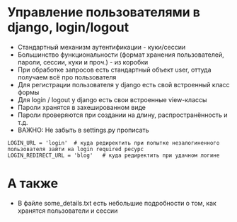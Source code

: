 # Управление пользователями в django, login/logout

* Стандартный механизм аутентификации - куки/сессии
* Большинство функциональности (формат хранения пользователей, пароли, сессии, куки и проч.) - из коробки
* При обработке запросов есть стандартный объект user, оттуда получаем всё про пользователя
* Для регистрации пользователя у django есть свой встроенный класс формы
* Для login / logout у django есть свои встроенные view-классы
* Пароли хранятся в захешированном виде
* Пароли проверяются при создании на длину, распространённость и т.д.
* ВАЖНО: Не забыть в settings.py прописать
```
LOGIN_URL = 'login'  # куда редиректить при попытке незалогиненного пользователя зайти на login required ресурс 
LOGIN_REDIRECT_URL = 'blog'   # куда редиректить при удачном логине
```

# А также
* В файле some_details.txt есть небольшие подробности о том, как хранятся пользователи и сессии